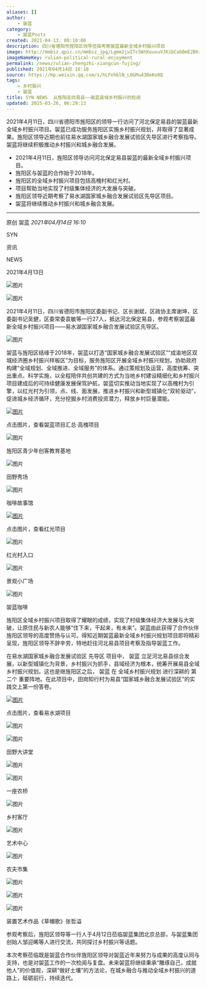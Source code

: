 ```yaml
---
aliases: []
author:
    - 袈蓝
category:
    - 袈蓝Posts
created: 2021-04-13, 08:10:00
description: 四川省德阳市旌阳区领导莅临考察袈蓝最新全域乡村振兴项目
image: http://mmbiz.qpic.cn/mmbiz_jpg/Lgmm2juITcSWtKouxuVJKibCabBmE2Bhia1JDSbUxFL1zOoQuXdVuCHIZ6hpJibSDK8vtrbO6s31bgnyto4bNNRRg/0?wx_fmt=jpeg
imageNameKey: rulian-political-rural-enjoyment
permalink: /news/rulian-zhengzhi-xiangcun-fujing/
published: 2021年04月14日 16:10
source: https://mp.weixin.qq.com/s/hLFnhblN_L0GRu43BeKo0Q
tags:
    - 乡村振兴
    - 袈蓝
title: SYN NEWS  从旌阳走向易县——袈蓝县域乡村振兴的检阅
updated: 2025-03-26, 06:29:13
---
```


2021年4月11日，四川省德阳市旌阳区的领导一行访问了河北保定易县的袈蓝最新全域乡村振兴项目。袈蓝已成功服务旌阳区实施乡村振兴规划，并取得了显著成果。旌阳区领导近期也前往易水湖国家城乡融合发展试验区先导区进行考察指导。袈蓝将继续积极推动乡村振兴和城乡融合发展。

<!--more-->

- 2021年4月11日，旌阳区领导访问河北保定易县袈蓝的最新全域乡村振兴项目。
- 旌阳区与袈蓝的合作始于2018年。
- 旌阳区的全域乡村振兴项目包括高槐村和红光村。
- 项目帮助当地实现了村级集体经济的大发展与突破。
- 旌阳区领导近期考察了易水湖国家城乡融合发展试验区先导区项目。
- 袈蓝将继续推动乡村振兴和城乡融合发展。

---

原创 袈蓝 _2021年04月14日 16:10_

SYN

资讯

NEWS

2021年4月13日

![图片](https://mmbiz.qpic.cn/mmbiz_png/Lgmm2juITcSWtKouxuVJKibCabBmE2BhiaEM7QI18vICavUoBxXzjpmOX5WhLFpDM6Yqvm63ibdYj8UxQjob7vYibA/640?wx_fmt=png&tp=webp&wxfrom=5&wx_lazy=1&wx_co=1)

![图片](https://mmbiz.qpic.cn/mmbiz_png/Lgmm2juITcRKaWL9SQ1SRZOkq7sCgqRfTMNkbGTAAL7AVoXeH8VGQicwrV11vp9kC6gyeiarNRXSlKBp2jjCqibqg/640?wx_fmt=png&tp=webp&wxfrom=5&wx_lazy=1&wx_co=1)

2021年4月11日，四川省德阳市旌阳区委副书记、区长谢斌，区政协主席谢坤，区委副书记吴健，区委常委袁敏等一行27人，抵达河北保定易县，参观考察袈蓝最新全域乡村振兴项目——易水湖国家城乡融合发展试验区先导区。

![图片](https://mmbiz.qpic.cn/mmbiz_jpg/Lgmm2juITcSWtKouxuVJKibCabBmE2BhiarWHTExYUMquP6oicz3zI9kN1mYemQWLr7cribEa56s1wB2NYcCBepicXQ/640?wx_fmt=jpeg&tp=webp&wxfrom=5&wx_lazy=1&wx_co=1)

袈蓝与旌阳区结缘于2018年，袈蓝以打造“国家城乡融合发展试验区”“成渝地区双城经济圈乡村振兴样板区”为目标，服务旌阳区开展全域乡村振兴规划，协助政府构建“全域规划、全域推进、全域服务”的体系。通过策规划及运营，高度统筹、突出重点、科学实施，以全程陪伴共创共建的方式为当地乡村建设精细化和乡村振兴项目建成后的可持续健康发展保驾护航，袈蓝切实推动当地实现了以高槐村为引擎，以红光村为引领，点、线、面发展，推进乡村振兴和新型城镇化“双轮驱动”，促进城乡经济循环，充分挖掘乡村消费投资潜力，释放乡村巨量潜能。

[![图片](https://mmbiz.qpic.cn/mmbiz_png/Lgmm2juITcSWtKouxuVJKibCabBmE2BhiaWTBGJbNtbH7Tf8uXUcNGu84kmwUvAqjztCBpvFKrBR8P9aykejApXw/640?wx_fmt=png&tp=webp&wxfrom=5&wx_lazy=1&wx_co=1)](http://mp.weixin.qq.com/s?__biz=MzIyNTgxNTM4OQ==&mid=2247499535&idx=1&sn=82dbe76fbd0b591c27b080bcedf7714a&chksm=e87b413ddf0cc82b5cbd8809d9d60a5d057a3b7ea9110c2cdefdb29c980c332e8313a40b2f35&scene=21#wechat_redirect)

点击图片，查看袈蓝项目汇总·高槐项目

![图片](https://mmbiz.qpic.cn/mmbiz_jpg/Lgmm2juITcSWtKouxuVJKibCabBmE2BhiaiauuoicMicH5icChzsib3zxtZaqrtTYSTIZXoSy7oZKwlCbThAvzMrjW3wA/640?wx_fmt=jpeg&tp=webp&wxfrom=5&wx_lazy=1&wx_co=1)

旌阳区青少年创客教育基地

![图片](https://mmbiz.qpic.cn/mmbiz_jpg/Lgmm2juITcSWtKouxuVJKibCabBmE2Bhia0Fg1kTbcHia7BnKtzaLmbnrI8lrreR9uib9fZGRJVHn6lSeZiaNhW6qcA/640?wx_fmt=jpeg&tp=webp&wxfrom=5&wx_lazy=1&wx_co=1)

田野秀场

![图片](https://mmbiz.qpic.cn/mmbiz_jpg/Lgmm2juITcSWtKouxuVJKibCabBmE2BhiajSq50WI1N0Rtvb1ZT7ib2XOEyKicGSIKZUgphg8thvrH41szsYBuUQOw/640?wx_fmt=jpeg&tp=webp&wxfrom=5&wx_lazy=1&wx_co=1)

咖啡故事馆

[![图片](https://mmbiz.qpic.cn/mmbiz_png/Lgmm2juITcSWtKouxuVJKibCabBmE2BhiabhevzdsOlic4gYFVSyYVa6eCSMXOs9Z9mEdhNJicb0jKvQoiaGIFFlZVQ/640?wx_fmt=png&tp=webp&wxfrom=5&wx_lazy=1&wx_co=1)](http://mp.weixin.qq.com/s?__biz=MzIyNTgxNTM4OQ==&mid=2247487231&idx=1&sn=c9884953f9cdec013abb6be26f35bd96&chksm=e878b0cddf0f39dbcce4c88f1018da02666738247ad491594cf35903172bd5977bd0cf198269&scene=21#wechat_redirect)

点击图片，查看红光项目

![图片](https://mmbiz.qpic.cn/mmbiz_jpg/Lgmm2juITcSWtKouxuVJKibCabBmE2Bhiam9CedpOq3YRZVmZ3TuzwFLEs4Yd5YeJ1JeDMVwHXRvt6ufXiatAsJQA/640?wx_fmt=jpeg&tp=webp&wxfrom=5&wx_lazy=1&wx_co=1)

红光村入口

![图片](https://mmbiz.qpic.cn/mmbiz_jpg/Lgmm2juITcSWtKouxuVJKibCabBmE2BhiaLwIE5wkyj8iaLQicRlHqGWZZUEbicphZwZhR3AozHWoRiaqkbKjs7DTfbg/640?wx_fmt=jpeg&tp=webp&wxfrom=5&wx_lazy=1&wx_co=1)

景观小广场

![图片](https://mmbiz.qpic.cn/mmbiz_jpg/Lgmm2juITcSWtKouxuVJKibCabBmE2BhiasGzOMgQL8ONDqabPTdibb3LD8wNCr6s533OLqJ4nIMWnVwZI4RAUcyw/640?wx_fmt=jpeg&tp=webp&wxfrom=5&wx_lazy=1&wx_co=1)

袈蓝咖啡

旌阳区全域乡村振兴项目取得了耀眼的成绩，实现了村级集体经济大发展与大突破，让原住民与新农人能够“住下来，干起来，有未来”。袈蓝由此获得了合作伙伴旌阳区领导的高度赞扬与认可。得知近期袈蓝最新全域乡村振兴规划项目即将精彩呈现，旌阳区领导不辞辛劳，特地赶往河北易县项目考察及指导袈蓝工作。

在易水湖国家城乡融合发展试验区 先导区 项目中， 袈蓝 立足河北易县综合发展，以新型城镇化为背景，乡村振兴为抓手，县域经济为根本，统筹开展易县全域乡村振兴规划。这也是继旌阳区之后， 袈蓝 在 全域乡村振兴规划 进行深耕的 第二个 重要阵地。在此项目中，田岗知行村为易县“国家城乡融合发展试验区”的实践交上第一份答卷。

[![图片](https://mmbiz.qpic.cn/mmbiz_png/Lgmm2juITcSWtKouxuVJKibCabBmE2BhiaJnmgdulrlWbNT3hkJL6ibibxusTLEfibIwSCRWeia0GchyvaKSYv1icEM2Q/640?wx_fmt=png&tp=webp&wxfrom=5&wx_lazy=1&wx_co=1)](http://mp.weixin.qq.com/s?__biz=MzIyNTgxNTM4OQ==&mid=2247488100&idx=1&sn=577cf00d596c23e24c9204b304d208e3&chksm=e878ac56df0f2540bc25fae36dd16b4d2cdcc54751854a88cae63a1c3778436e536b2db9973d&scene=21#wechat_redirect)

点击图片，查看易水湖项目

![图片](https://mmbiz.qpic.cn/mmbiz_jpg/Lgmm2juITcSWtKouxuVJKibCabBmE2Bhia0TdzF9Iic4ytmoXYAQcZOpoxXnNlFUVRpxVfVJtNsxnmJ63sH2d58pQ/640?wx_fmt=jpeg&tp=webp&wxfrom=5&wx_lazy=1&wx_co=1)

![图片](https://mmbiz.qpic.cn/mmbiz_jpg/Lgmm2juITcSWtKouxuVJKibCabBmE2BhiaeRs8jhfk1CZhpWCAoRUfNOg6qUlPLlq1ZQIYJrkDuiazUdRWVaFLZ8Q/640?wx_fmt=jpeg&tp=webp&wxfrom=5&wx_lazy=1&wx_co=1)

田野大讲堂

![图片](https://mmbiz.qpic.cn/mmbiz_jpg/Lgmm2juITcSWtKouxuVJKibCabBmE2BhiaOnpeuQpgPpCmQ28WSqcgyNnHQfgh7rROiar7r6YTjm9VclGfn0ULXUQ/640?wx_fmt=jpeg&tp=webp&wxfrom=5&wx_lazy=1&wx_co=1)

![图片](https://mmbiz.qpic.cn/mmbiz_jpg/Lgmm2juITcSWtKouxuVJKibCabBmE2Bhiagj39cN1Qy7jhLTG513h8cIkLNf8Zia7QnmhiahbTabvZPQXmjgA6bQvA/640?wx_fmt=jpeg&tp=webp&wxfrom=5&wx_lazy=1&wx_co=1)

一座农桥

![图片](https://mmbiz.qpic.cn/mmbiz_jpg/Lgmm2juITcSWtKouxuVJKibCabBmE2Bhia1gvHCNrEHuic8h7y1IslpsbuUUYrgddHVILSN0WxK9kuJFTAC7tibuwg/640?wx_fmt=jpeg&tp=webp&wxfrom=5&wx_lazy=1&wx_co=1)

乡村客厅

![图片](https://mmbiz.qpic.cn/mmbiz_jpg/Lgmm2juITcSWtKouxuVJKibCabBmE2BhiavCxmIskoycL0dc1yjeP7syCPXBeJDLYKjbm8MJ6RGmzibcoESWkWBJg/640?wx_fmt=jpeg&tp=webp&wxfrom=5&wx_lazy=1&wx_co=1)

艺术中心

![图片](https://mmbiz.qpic.cn/mmbiz_jpg/Lgmm2juITcSWtKouxuVJKibCabBmE2BhiaJic2Jy8VoXiaciafVxFBNApCLsibpELIp3icX1v5jODmoy3gjOkbmGia4Ayw/640?wx_fmt=jpeg&tp=webp&wxfrom=5&wx_lazy=1&wx_co=1)

农夫市集

![图片](https://mmbiz.qpic.cn/mmbiz_jpg/Lgmm2juITcSWtKouxuVJKibCabBmE2Bhiahv5YffmOhEDiclPicVVTTlcXHddvawaC3NC4Czz0Lsl2hO3M0J4YX0uw/640?wx_fmt=jpeg&tp=webp&wxfrom=5&wx_lazy=1&wx_co=1)

![图片](https://mmbiz.qpic.cn/mmbiz_jpg/Lgmm2juITcSWtKouxuVJKibCabBmE2BhiaRRiahkOZq0XRaOcO7EdS5PCbBGXnZ1Riarfu1fOYbqPq77mspJH6Ea3g/640?wx_fmt=jpeg&tp=webp&wxfrom=5&wx_lazy=1&wx_co=1)

![图片](https://mmbiz.qpic.cn/mmbiz_jpg/Lgmm2juITcSWtKouxuVJKibCabBmE2BhiapcIove4niawt4Z6iaWxSRUBibDMLfDsZ2VYelGzlbpqqFOsO0pUdYEYibw/640?wx_fmt=jpeg&tp=webp&wxfrom=5&wx_lazy=1&wx_co=1)

装置艺术作品《草帽歌》张哲溢

参观考察后，旌阳区领导等一行人于4月12日莅临袈蓝集团北京总部，与袈蓝集团创始人邹迎晞等人进行交流，共同探讨乡村振兴等话题。

本次考察莅临既是袈蓝合作伙伴旌阳区领导对袈蓝近年来努力与成果的高度认同与支持，也是对袈蓝工作的一次检阅与复盘。未来袈蓝将继续秉承“雕琢自己，成就他人”的价值观，深耕“做好土壤”的方法论，在城乡融合与推动全域乡村振兴的道路上，砥砺前行，持续迭代。
